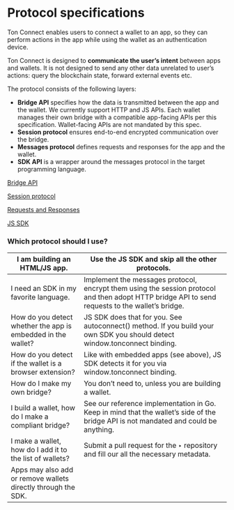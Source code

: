 # Protocol specifications

Ton Connect enables users to connect a wallet to an app, so they can perform actions in the app while using the wallet as an authentication device.

Ton Connect is designed to **communicate the user’s intent** between apps and wallets. It is not designed to send any other data unrelated to user’s actions: query the blockchain state, forward external events etc.

The protocol consists of the following layers:

- **Bridge API** specifies how the data is transmitted between the app and the wallet. We currently support HTTP and JS APIs. Each wallet manages their own bridge with a compatible app-facing APIs per this specification. Wallet-facing APIs are not mandated by this spec.
- **Session protocol** ensures end-to-end encrypted communication over the bridge.
- **Messages protocol** defines requests and responses for the app and the wallet.
- **SDK API** is a wrapper around the messages protocol in the target programming language.

[Bridge API](https://github.com/ton-connect/docs/blob/main/bridge.md)

[Session protocol](https://github.com/ton-connect/docs/blob/main/session.md)

[Requests and Responses](https://github.com/ton-connect/docs/blob/main/requests-responses.md)

[JS SDK](https://github.com/ton-connect/sdk)

### **Which protocol should I use?**

| I am building an HTML/JS app. | Use the JS SDK and skip all the other protocols. |
| --- | --- |
| I need an SDK in my favorite language. | Implement the messages protocol, encrypt them using the session protocol and then adopt HTTP bridge API to send requests to the wallet’s bridge. |
| How do you detect whether the app is embedded in the wallet? | JS SDK does that for you. See autoconnect() method. If you build your own SDK you should detect window.tonconnect binding.  |
| How do you detect if the wallet is a browser extension? | Like with embedded apps (see above), JS SDK detects it for you via window.tonconnect binding. |
| How do I make my own bridge? | You don’t need to, unless you are building a wallet. |
| I build a wallet, how do I make a compliant bridge? | See our reference implementation in Go. Keep in mind that the wallet’s side of the bridge API is not mandated and could be anything. |
| I make a wallet, how do I add it to the list of wallets? | Submit a pull request for the ‣ repository and fill our all the necessary metadata.
Apps may also add or remove wallets directly through the SDK. |
